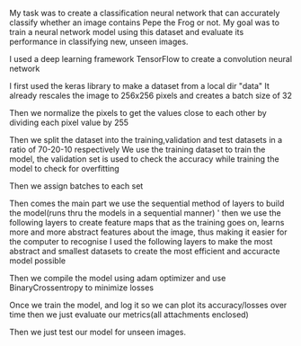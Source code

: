 My task was to create a classification neural network that can accurately classify whether an image contains Pepe the Frog or not.
My goal was to train a neural network model using this dataset and evaluate its performance in classifying new, unseen images.

I used a deep learning framework TensorFlow to create a convolution neural network

I first used the keras library to make a dataset from a local dir "data"
It already rescales the image to 256x256 pixels and creates a batch size of 32

Then we normalize the pixels to get the values close to each other by dividing each pixel value by 255

Then we split the dataset into the training,validation and test datasets in a ratio of 70-20-10 respectively
We use the training dataset to train the model, the validation set is used to check the accuracy while training the model to check for overfitting

Then we assign batches to each set 

Then comes the main part we use the sequential method of layers to build the model(runs thru the models in a sequential manner) '
then we use the following layers to create feature maps that as the training goes on, learns more and more abstract features about the image, thus making it easier for the computer to recognise
I used the following layers to make the most abstract and smallest datasets to create the most efficient and accuracte model possible


Then we compile the model using adam optimizer and use BinaryCrossentropy to minimize losses

Once we train the model, and log it so we can plot its accuracy/losses over time
then we just evaluate our metrics(all attachments enclosed)

Then we just test our model for unseen images.
